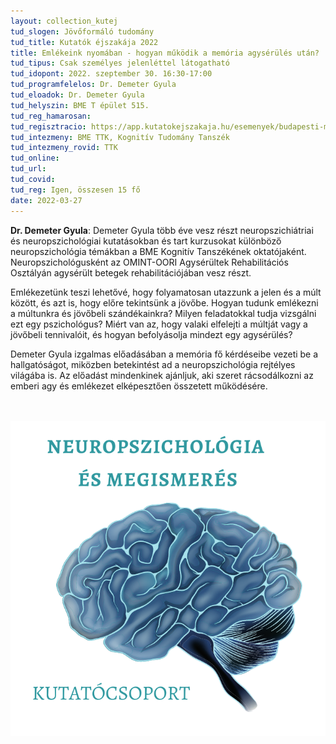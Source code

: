 ```yaml
---
layout: collection_kutej
tud_slogen: Jövőformáló tudomány
tud_title: Kutatók éjszakája 2022
title: Emlékeink nyomában - hogyan működik a memória agysérülés után?
tud_tipus: Csak személyes jelenléttel látogatható
tud_idopont: 2022. szeptember 30. 16:30-17:00
tud_programfelelos: Dr. Demeter Gyula
tud_eloadok: Dr. Demeter Gyula
tud_helyszin: BME T épület 515.
tud_reg_hamarosan:
tud_regisztracio: https://app.kutatokejszakaja.hu/esemenyek/budapesti-muszaki-es-gazdasagtudomanyi-egyetem/emlekeink-nyomaban-hogyan-mukodik-a-memoria-agyserules-utan
tud_intezmeny: BME TTK, Kognitív Tudomány Tanszék
tud_intezmeny_rovid: TTK
tud_online:
tud_url:
tud_covid:
tud_reg: Igen, összesen 15 fő
date: 2022-03-27
---
```


<b>Dr. Demeter Gyula</b>: Demeter Gyula több éve vesz részt neuropszichiátriai és neuropszichológiai kutatásokban és tart kurzusokat különböző neuropszichológia témákban a BME Kognitív Tanszékének oktatójaként.  Neuropszichológusként az OMINT-OORI Agysérültek Rehabilitációs Osztályán agysérült betegek rehabilitációjában vesz részt.

Emlékezetünk teszi lehetővé, hogy folyamatosan utazzunk a jelen és a múlt között, és azt is, hogy előre tekintsünk a jövőbe.  Hogyan tudunk emlékezni a múltunkra és jövőbeli szándékainkra? Milyen feladatokkal tudja vizsgálni ezt egy pszichológus? Miért van az, hogy valaki  elfelejti a múltját  vagy a  jövőbeli tennivalóit, és hogyan befolyásolja mindezt egy agysérülés?

Demeter Gyula izgalmas előadásában a memória fő kérdéseibe vezeti be a hallgatóságot, miközben betekintést ad a neuropszichológia rejtélyes világába is. Az előadást mindenkinek ajánljuk, aki szeret rácsodálkozni az emberi agy és emlékezet elképesztően összetett működésére.

<br><br>
<img src="images/emlekeink-nyomaban-hogyan-mukodik-a-memoria-agyserules-utan.png" max-width="400" class="center">